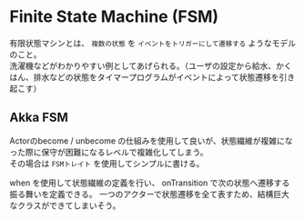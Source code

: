 # Finite State Machine (FSM)
有限状態マシンとは、 `複数の状態` を `イベントをトリガーにして遷移する` ようなモデルのこと。  
洗濯機などがわかりやすい例としてあげられる。（ユーザの設定から給水、かくはん、排水などの状態をタイマープログラムがイベントによって状態遷移を引き起こす）

## Akka FSM
Actorのbecome / unbecome の仕組みを使用して良いが、状態繊維が複雑になった際に保守が困難になるレベルで複雑化してしまう。  
その場合は `FSMトレイト` を使用してシンプルに書ける。

when を使用して状態繊維の定義を行い、 onTransition で次の状態へ遷移する振る舞いを定義できる。
一つのアクターで状態遷移を全て表すため、結構巨大なクラスができてしまいそう。
